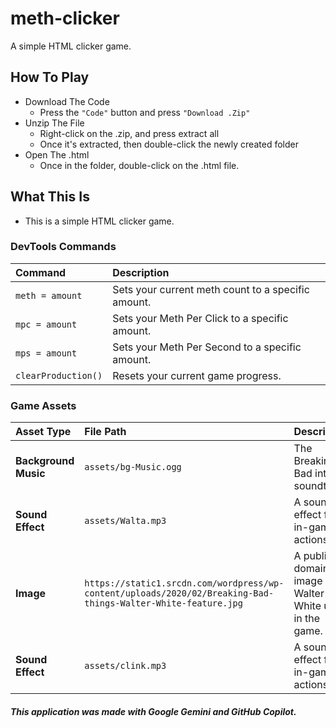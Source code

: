 # meth-clicker
A simple HTML clicker game.

## How To Play

- Download The Code
    - Press the `"Code"` button and press `"Download .Zip"`
- Unzip The File
    - Right-click on the .zip, and press extract all
    - Once it's extracted, then double-click the newly created folder
- Open The .html
    - Once in the folder, double-click on the .html file.
 
## What This Is
- This is a simple HTML clicker game.

### DevTools Commands

| Command | Description |
| :--- | :--- |
| `meth = amount` | Sets your current meth count to a specific amount. |
| `mpc = amount` | Sets your Meth Per Click to a specific amount. |
| `mps = amount` | Sets your Meth Per Second to a specific amount. |
| `clearProduction()` | Resets your current game progress. |

### Game Assets

| Asset Type | File Path | Description |
| :--- | :--- | :--- |
| **Background Music** | `assets/bg-Music.ogg` | The Breaking Bad intro soundtrack. |
| **Sound Effect** | `assets/Walta.mp3` | A sound effect for in-game actions. |
| **Image** | `https://static1.srcdn.com/wordpress/wp-content/uploads/2020/02/Breaking-Bad-things-Walter-White-feature.jpg` | A public-domain image of Walter White used in the game. |
| **Sound Effect** | `assets/clink.mp3` | A sound effect for in-game actions. |

###### **This application was made with Google Gemini and GitHub Copilot.**

